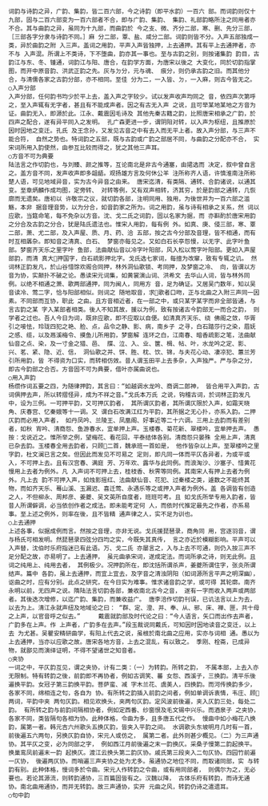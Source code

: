 <!-- { "loadSidebar": true } -->
    词韵与诗韵之异，广韵、集韵，皆二百六部，今之诗韵（即平水韵）一百六 部。而词韵则仅十九部，固与二百六部变为一百六部者不合，即与广韵、集韵、 集韵、礼部韵略所注之同用者亦不合。其与曲韵之异，虽同为十九部，而曲韵於 今之支、微、齐分二部，寒、删、先分三部，［三部各字分隶与诗韵不同。］麻 分二部，覃、盐、咸分二部。词韵则皆不分。入声五部独成一类，异於曲韵之附 入三声。盖词之用韵，平声入声皆独押，上去通押。其有平上去通押者，亦不与 入声混。所谓上不类诗，下不堕曲，韵亦其一事也。至与古韵之别，则按诸集韵 韵目，古韵江与东、冬、锺通，词韵江与阳、唐合，在韵学方面，为唐宋以後之 大变化，同於切韵指掌图，而开中原音韵、洪武正韵之先。灰与ㄉ分，元与魂、 痕分，则仍承古韵之旧。而其他分合，与清儒各家之古韵分部，亦不相同。至佳 分为二，一入皆、ㄉ，一入麻，则古今皆无之。    
    ○入声分部
    入声分部，任何韵书均少於平上去，盖入声之字较少。试以发声收声均同之 音，依四声次第呼之，至入声辄有无字者，甚且有不能成声者。因之有古无入声 之说，且可举某地某地之方音为证。曲韵无入，即源於此。江永、戴震因毛诗及 其他先秦古籍之韵，比照唐宋相承之广韵，於四声之配合，遂有异平同入之发明。 孔广森更进一步，谓阴阳对转，以入声为枢纽，且推原於因时因地之变迁。孔氏 及王念孙，又发见古音之中有去入而无平上者。故入声分部，与三声不能合符， 自然之势也。特词韵之五部，既与古韵或广韵之部居不同，与曲韵之分配亦不合， 实宋词所用入韵使然，由参互比较而得之，犹之其他三声耳。
    ○方音不可为典要  
    陆法言之作切韵也，与刘臻、颜之推等，互论南北是非古今通塞，由捃选而 决定，叙中曾自言之。盖方音不同，发声收声即多龃龉。观扬雄方言及何休公羊 注所称齐人语，许慎淮南注所称楚人语，可见地域异音，实为古今异音之由来。 唐宋迄清，有类隔、通转、合韵诸说，以通其变。至章炳麟作成均图，定旁转、 对转等例，又有双声相转，济其穷，於是韵部之通转，几恢廓而无遗矣。唐初以 许敬宗之议，就切韵各部，注明同用、独用，为後世并为一百六部之滥觞，本非 据音理音势，以为分合，如音韵家之所为。词之用韵，虽与诗有相承之关系，然 词以应歌，当筵命笔，每不免杂以方音。沈、戈二氏之词韵，固以名家为据，而 亦斟酌於唐宋用韵之分合及古韵之分合，犹是陆氏遗法也。惟宋人用韵，每有例 外。如真、庚、侵三部，寒、覃二部，萧、尤二部，及入声屋、质、月、药、洽 五部，按之古今分部及音理，皆不相通，而有时互相羼杂。即知音之清真、白石、 梦窗亦每见之。又如白石长亭怨慢，以无字、此字叶鱼部。梦窗齐天乐之里字叶 鱼部，法曲献仙音以冷字叶阳部，风入松以莺字叶阳部。更如入声屋部韵，而清 真大押国字，白石疏影押北字。戈氏选七家词，每擅为改窜，致有专辄之讥。 然词林正韵发凡，於山谷惜馀欢阁合同押，林外洞仙歌锁、考同押，及梦窗之冷、 向，皆谓以方音为协，实颠扑不破之论。愚读宋元词集，如黄裳演山词、洪希文 去华山人词，皆与林外同例。以绝不相通之萧、歌两部通押，同为闽人，同用方 音，足为确证。又居吴门数年，知以吴音读冷、莺二字，恰与阳部相似。则词之 随地取音，求歌者口吻，正与北曲之入附三声同一因素。不同部而互协，职此 之由。且方音相近者，在一部之中，或只某字某字而非全部皆通，与言古韵之某 字入某部者相类。後人不知其故，援以为例，致有按诸古今韵部无一而合之韵， 则学者之过也。吾人今日为词，既非应歌，即不应取以自便。如清真齐天乐、绕 佛阁之敛，华胥引之唼怯，玲珑四犯之艳、脸、点，品令之静、影、病，南乡子 之寻，白石踏莎行之染，眉妩之感、缆，以及鬲溪梅令、摸鱼儿所用韵，梦窗解 连环之白，江南春、暗香疏影之笔，法曲献仙音之点、染，及一寸金之猎、邑、 牒、泣、入、业、箧、楫、帖、叶，水龙吟之定、影、兴、茗、紧、隐、近、信， 洞仙歌之并、饼、胜、枕、饮、锦，与夫花心动、凄凉犯、蕙兰芳引所用韵，皆 不得资为口实，而转相仿效。昔人谓玉田平上去多杂，入声独严。严与杂之分， 即古今韵部之合否。方音固不可为典要，借叶亦属曲说也。  
    ○用入声韵
    杨缵作词五要之四，为随律押韵，其言曰：“如越调水龙吟、商调二郎神， 皆合用平入声韵，古词俱押去声，所以转摺怪异，成为不祥之音。”戈氏本万氏 之说，钩稽古词，於词林正韵发凡中，设为三例。一可押平韵，又可押仄韵者， 其所谓仄韵者，其所谓仄限於入声，如霜天晓角、庆春宫、忆秦娥等十一调。又 谓白石改满江红为平韵，其所据之无心扑，亦系入韵。二押仄韵而必用入声者， 如丹凤吟、兰陵王、凤凰阁、好事近等二十六调。三用上去韵而有差别者，如秋 宵吟、清商怨、鱼游春水，宜单押上声。玉楼春、菊花新、翠楼吟，宜单押去声。 愚按：戈说近之。惟所举之例，望梅花、看花回，平泰结体各别。清商怨只晏殊 全用上声，清真已杂去韵。玉楼春全用去韵者，只顾二首，魏承班一首如是， 他作皆杂以上声。至翠楼吟之里字韵，杜文澜已言之矣。但因此而发见不可易之 定则，即凡同一体而平仄各异者，为或平或入，不可押上去。且有汉宫春、满庭 芳、万年欢、露华与此同例。而浪淘沙、沙塞子、惜黄花慢用上去者为例外。凡 入声词不可押上去，桂枝香、秋霁等同例。其南宋人有押上去者为例外。凡上去 韵不可押入声，如烛影摇红、法曲献仙音、花犯、过秦楼之类，遽数之不能终其 物，而如齐天乐、蓦山溪、玉漏迟、喜迁莺、永遇乐等之或押入声者为例外。盖 各调皆有创造之人，不但柳永、周邦彦、姜夔、吴文英所自度者，班班可考。且 如戈氏所举专用入韵者，皆昔人所谓僻调，必当依创作者之成法。即未能考定何 人，而依时代推定最先之作者，亦系易事。至上述之例外，则率在後，且不皆精 通声律之人，实不足为训也。    
    ○上去通押
    上述各事，似据成例而言。然按之音理，亦非无说。戈氏援琵琶录，商角同 用，宫逐羽音，谓与杨氏可相发明。然琵琶录四弦分四均之实，今既失其真传， 言之亦近於模糊影响。平声可以入声替，沈伯时乐府指迷已有此语。万、戈二氏 亦屡言之，入与上去不可通，则仍入按三声不足分配之故，亦易明了。上去通押， 虽元曲承宋词，遂成定法。而词所承之诗，则无此例。且词之纯用上、纯用去者， 其例极少。况押韵所在，即沈括所谓杀声，姜夔所谓住字，张炎所谓结声。篇中 各韵，虽上去通押，而宜上宜去，及字音之清浊阴阳（如词源所言平声之明深幽），     讴曲之时，应有分别。此点之研究，在今日实为难事。惟求诸音韵之学，或可得 其轮廓。南齐永明以前，无四声之说。隋陆法言切韵各部，兼收南北古今之音， 遂有一字而收入两声或两部者。其後迭次增修，以迄广韵、集韵，而兼收益广。 唐李涪作切韵刊误，已讥法言以上为去，以去为上。清江永就声纽及地域论之曰： “群、定、澄、并、奉、从、邪、床、禅、匣，共十母之上声，以官音呼之似去。”     戴震就韵部及时代论之曰：“今人语言，矢口而出作去声者，广韵多在上声。作 上声者，广韵多在去声。”段玉裁说同戴氏，可知因时因地读音之变迁，以上去 为尤甚。吴瞿安精研曲学，有阳上代去之说，虽根於南北曲之应用，实亦与词相 通。愚以为上去通押，当亦以应歌之故。唐宋各地方音，上去之混乱，有以致之。 季刚、栓斋，已成异物，就鄙见而演绎证明，不得不望诸世之知音者。
    ○夹协    
    一词之中，平仄韵互见，谓之夹协，计有二类：（一）为转韵。所转之韵， 不属本部，上去入亦无限制。特有转韵之後，前韵即不再协者，例如古调笑、蕃 女怨、西溪子，三换韵。清平乐後遍换平韵。女冠子第三韵换平韵。菩萨蛮、减 字木兰花、虞美人，四换韵。而河传换韵多少，各家不同，绵相连之句，各自为 协。有所转之韵插入前韵之间者，例如单调诉衷情，韦庄、顾两词，平韵中夹 两句仄韵。相见欢换头，夹两句仄韵。定风波前後遍，夹入仄韵三处，每处二韵。 有所转之韵与前韵间隔相协者，例如定西番、纱窗恨及毛文锡中兴乐。而酒泉子 之夹协，各家不同，类皆隔句各相为协。此种体格，令曲为多，且多唐五代之作。 慢曲中如小梅花八换韵，属第一者。韩元吉六州歌头五换仄韵，皆夹入平韵之间。 水调歌头东坡明月几时有一首，前後遍五六两句，另换仄韵自协，宋元人或仿之， 属第二者。此外则甚少概见。（二）为三声通协。其平仄之变，必为同部之字， 例如西江月前後遍之末一韵换仄。采桑子慢第二韵起换平。换巢鸾凤前遍末一韵 起换仄。渡江云换头第二韵仄协。戚氏第三段夹入二句仄协。四园竹前遍一仄协， 後遍两仄协。而哨遍三声夹协之处为尤多。虽通协之地位不同，而取诸同部，实 与转韵有别。此种体格，慢词多於令曲。宋元人作转韵之令曲，或有用同部者， 则偶尔为之，无必要也。若论其源流，则转韵通协，三百篇固皆有之。汉魏以降， 古体乐府有转韵，而诗无通协。南北曲用通协，而并无转韵。故三声通协，实开 元曲之风，转韵仍诗之遣遗耳。  
    ○句中韵  

